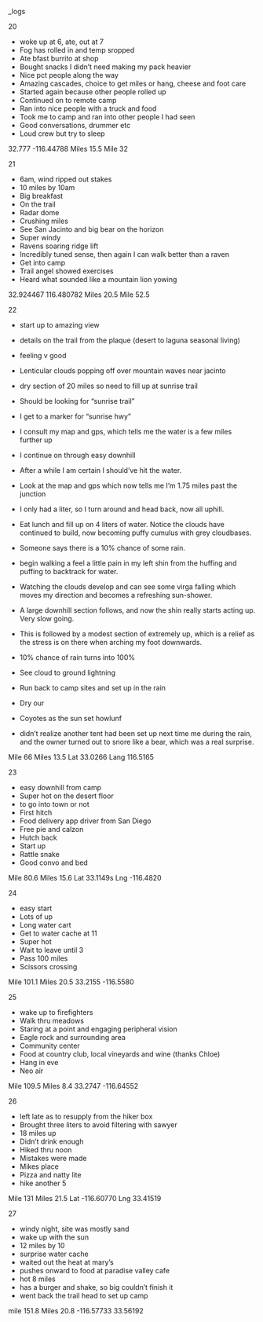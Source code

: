 _logs

20

- woke up at 6, ate, out at 7
- Fog has rolled in and temp sropped
- Ate bfast burrito at shop
- Bought snacks I didn’t need making my pack heavier
- Nice pct people along the way
- Amazing cascades, choice to get miles or hang, cheese and foot care
- Started again because other people rolled up
- Continued on to remote camp
- Ran into nice people with a truck and food
- Took me to camp and ran into other people I had seen
- Good conversations, drummer etc
- Loud crew but try to sleep

32.777
-116.44788
Miles 15.5
Mile 32

21

- 6am, wind ripped out stakes
- 10 miles by 10am
- Big breakfast
- On the trail
- Radar dome
- Crushing miles
- See San Jacinto and big bear on the horizon
- Super windy
- Ravens soaring ridge lift
- Incredibly tuned sense, then again I can walk better than a raven
- Get into camp
- Trail angel showed exercises
- Heard what sounded like a mountain lion yowing

32.924467
116.480782
Miles 20.5
Mile 52.5

22

- start up to amazing view
- details on the trail from the plaque (desert to laguna seasonal living)
- feeling v good
- Lenticular clouds popping off over mountain waves near jacinto
- dry section of 20 miles so need to fill up at sunrise trail
- Should be looking for “sunrise trail”
- I get to a marker for “sunrise hwy”
- I consult my map and gps, which tells me the water is a few miles further up
- I continue on through easy downhill
- After a while I am certain I should’ve hit the water.
- Look at the map and gps which now tells me I’m 1.75 miles past the junction
- I only had a liter, so I turn around and head back, now all uphill.
- Eat lunch and fill up on 4 liters of water. Notice the clouds have continued to build, now becoming puffy cumulus with grey cloudbases.
- Someone says there is a 10% chance of some rain.
- begin walking a feel a little pain in my left shin from the huffing and puffing to backtrack for water.
- Watching the clouds develop and can see some virga falling which moves my direction and becomes a refreshing sun-shower.
- A large downhill section follows, and now the shin really starts acting up. Very slow going.
- This is followed by a modest section of extremely up, which is a relief as the stress is on there when arching my foot downwards.
- 10% chance of rain turns into 100%
- See cloud to ground lightning
- Run back to camp sites and set up in the rain
- Dry our
- Coyotes as the sun set howlunf

- didn’t realize another tent had been set up next time me during the rain, and the owner turned out to snore like a bear, which was a real surprise.

Mile 66
Miles 13.5
Lat 33.0266
Lang 116.5165

23

- easy downhill from camp
- Super hot on the desert floor
- to go into town or not
- First hitch
- Food delivery app driver from San Diego
- Free pie and calzon
- Hutch back
- Start up
- Rattle snake
- Good convo and bed

Mile 80.6
Miles 15.6
Lat 33.1149s
Lng -116.4820

24

- easy start
- Lots of up
- Long water cart
- Get to water cache at 11
- Super hot
- Wait to leave until 3
- Pass 100 miles
- Scissors crossing

Mile 101.1
Miles 20.5
33.2155
-116.5580

25

- wake up to firefighters
- Walk thru meadows
- Staring at a point and engaging peripheral vision
- Eagle rock and surrounding area
- Community center
- Food at country club, local vineyards and wine (thanks Chloe)
- Hang in eve
- Neo air

Mile 109.5
Miles 8.4
33.2747
-116.64552

26

- left late as to resupply from the hiker box
- Brought three liters to avoid filtering with sawyer
- 18 miles up
- Didn’t drink enough
- Hiked thru noon
- Mistakes were made
- Mikes place
- Pizza and natty lite
- hike another 5

Mile 131
Miles 21.5
Lat -116.60770
Lng 33.41519

27

- windy night, site was mostly sand
- wake up with the sun
- 12 miles by 10
- surprise water cache
- waited out the heat at mary’s 
- pushes onward to food at paradise valley cafe
- hot 8 miles
- has a burger and shake, so big couldn’t finish it
- went back the trail head to set up camp 

mile 151.8
Miles 20.8
-116.57733
33.56192
